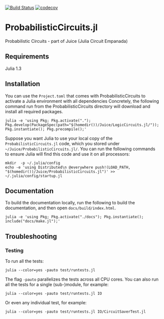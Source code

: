 [![Build Status](https://travis-ci.org/Juice-jl/ProbabilisticCircuits.jl.svg?branch=master)](https://travis-ci.org/Juice-jl/LogicCircuits.jl)
[![codecov](https://codecov.io/gh/Juice-jl/ProbabilisticCircuits.jl/branch/master/graph/badge.svg)](https://codecov.io/gh/Juice-jl/LogicCircuits.jl)

# ProbabilisticCircuits.jl
Probabilistic Circuits - part of Juice (Julia Circuit Empanada)

## Requirements

Julia 1.3

## Installation

You can use the `Project.toml` that comes with ProbabilisticCircuits to activate a Julia environment with all dependencies
Concretely, the following command run from the ProbabilisticCircuits directory will download and install all required packages.

    julia -e 'using Pkg; Pkg.activate("."); Pkg.develop(PackageSpec(path="$(homedir())/Juice/LogicCircuits.jl/")); Pkg.instantiate(); Pkg.precompile();'

Suppose you want Julia to use your local copy of the `ProbabilisticCircuits.jl` code, which you stored under `~/Juice/ProbabilisticCircuits.jl/`.
You can run the following commands to ensure Julia will find this code and use it on all processors:
    
    mkdir  -p ~/.julia/config
    echo -e 'using Distributed\n @everywhere push!(LOAD_PATH, "$(homedir())/Juice/ProbabilisticCircuits.jl")' >> ~/.julia/config/startup.jl

## Documentation

To build the documentation locally, run the following to build the documentation, and then open `docs/build/index.html`.

    julia -e 'using Pkg; Pkg.activate("./docs"); Pkg.instantiate(); include("docs/make.jl");'

## Troubleshooting

### Testing

To run all the tests:

    julia --color=yes -pauto test/runtests.jl

The flag `-pauto` parallelizes the tests across all CPU cores.
You can also run all the tests for a single (sub-)module, for example:

    julia --color=yes -pauto test/runtests.jl IO

Or even any individual test, for example:

    julia --color=yes -pauto test/runtests.jl IO/CircuitSaverTest.jl
